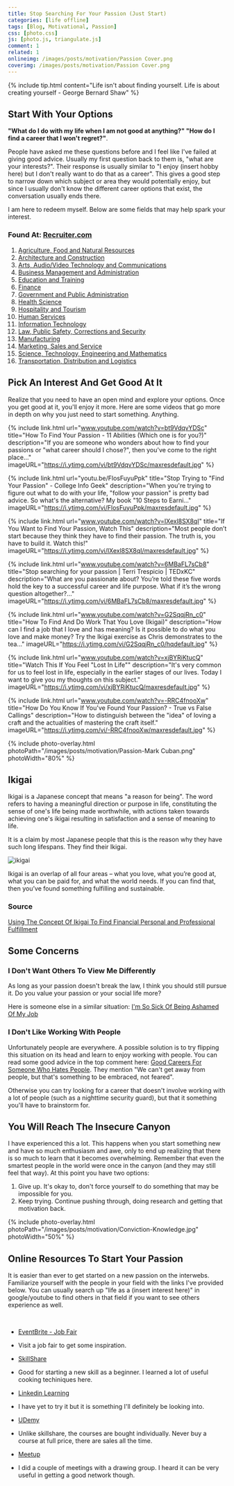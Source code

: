 ```yaml
---
title: Stop Searching For Your Passion (Just Start)
categories: [life offline]
tags: [Blog, Motivational, Passion]
css: [photo.css]
js: [photo.js, triangulate.js]
comment: 1
related: 1
onlineimg: /images/posts/motivation/Passion Cover.png
coverimg: /images/posts/motivation/Passion Cover.png
---
```


{% include tip.html content="Life isn't about finding yourself. Life is about creating yourself
\- George Bernard Shaw" %}

## Start With Your Options

**"What do I do with my life when I am not good at anything?" "How do I find a career that I won't regret?"**. 

People have asked me these questions before and I feel like I've failed at giving good advice. Usually my first question back to them is, "what are your interests?". Their response is usually similar to "I enjoy (insert hobby here) but I don't really want to do that as a career". This gives a good step to narrow down which subject or area they would potentially enjoy, but since I usually don't know the different career options that exist, the conversation usually ends there.

I am here to redeem myself. Below are some fields that may help spark your interest.
### Found At: <a href="https://www.recruiter.com/careers/" target="_blank">Recruiter.com</a>

1. <a href="www.recruiter.com/careers/agriculture-food-natural-resources.html" target="_blank">Agriculture, Food and Natural Resources</a>
2. <a href="www.recruiter.com/careers/architecture-construction.html" target="_blank">Architecture and Construction</a>
3. <a href="https://www.recruiter.com/careers/arts-audio-video-technology-communications.html" target="_blank">Arts, Audio/Video Technology and Communications</a>
4. <a href="https://www.recruiter.com/careers/business-management-administration.html" target="_blank">Business Management and Administration</a>
5. <a href="https://www.recruiter.com/careers/education-training.html" target="_blank">Education and Training</a>
6. <a href="https://www.recruiter.com/careers/finance.html" target="_blank">Finance</a>
7. <a href="https://www.recruiter.com/careers/government-public-administration.html" target="_blank">Government and Public Administration</a>
8. <a href="https://www.recruiter.com/careers/health-science.html" target="_blank">Health Science</a>
9. <a href="https://www.recruiter.com/careers/hospitality-tourism.html" target="_blank">Hospitality and Tourism</a>
10. <a href="https://www.recruiter.com/careers/human-services.html" target="_blank">Human Services</a>
11. <a href="https://www.recruiter.com/careers/information-technology.html" target="_blank">Information Technology</a>
12. <a href="https://www.recruiter.com/careers/law-public-safety-corrections-security.html" target="_blank">Law, Public Safety, Corrections and Security</a>
13. <a href="https://www.recruiter.com/careers/manufacturing.html" target="_blank">Manufacturing</a>
14. <a href="https://www.recruiter.com/careers/marketing-sales-service.html" target="_blank">Marketing, Sales and Service</a>
15. <a href="https://www.recruiter.com/careers/science-technology-engineering-mathematics.html" target="_blank">Science, Technology, Engineering and Mathematics</a>
16. <a href="https://www.recruiter.com/careers/transportation-distribution-logistics.html" target="_blank">Transportation, Distribution and Logistics</a>

## Pick An Interest And Get Good At It

Realize that you need to have an open mind and explore your options. Once you get good at it, you'll enjoy it more. Here are some videos that go more in depth on why you just need to start something. Anything.

{% 
include link.html 
url="www.youtube.com/watch?v=bt9VdqvYDSc" 
title="How To Find Your Passion - 11 Abilities (Which one is for you?)"
description="If you are someone who wonders about how to find your passions or \"what career should I chose?\", then you've come to the right place..." 
imageURL="https://i.ytimg.com/vi/bt9VdqvYDSc/maxresdefault.jpg" 
%}


{% 
include link.html 
url="youtu.be/FlosFuyuPpk" 
title="Stop Trying to \"Find Your Passion\" - College Info Geek"
description="When you're trying to figure out what to do with your life, \"follow your passion\" is pretty bad advice. So what's the alternative? My book \"10 Steps to Earni..." 
imageURL="https://i.ytimg.com/vi/FlosFuyuPpk/maxresdefault.jpg" 
%}

{% 
include link.html 
url="www.youtube.com/watch?v=IXexl8SX8qI" 
title="If You Want to Find Your Passion, Watch This"
description="Most people don’t start because they think they have to find their passion. The truth is, you have to build it. Watch this!" 
imageURL="https://i.ytimg.com/vi/IXexl8SX8qI/maxresdefault.jpg" 
%}

{% 
include link.html 
url="www.youtube.com/watch?v=6MBaFL7sCb8" 
title="Stop searching for your passion | Terri Trespicio | TEDxKC"
description="What are you passionate about? You’re told these five words hold the key to a successful career and life purpose. What if it’s the wrong question altogether?..." 
imageURL="https://i.ytimg.com/vi/6MBaFL7sCb8/maxresdefault.jpg" 
%}

{% 
include link.html 
url="www.youtube.com/watch?v=G2SqqjRn_c0" 
title="How To Find And Do Work That You Love (Ikigai)"
description="How can I find a job that I love and has meaning? Is it possible to do what you love and make money? Try the Ikigai exercise as Chris demonstrates to the tea..." 
imageURL="https://i.ytimg.com/vi/G2SqqjRn_c0/hqdefault.jpg" 
%}

{% 
include link.html 
url="www.youtube.com/watch?v=xjBYRiKtucQ" 
title="Watch This If You Feel \"Lost In Life\""
description="It's very common for us to feel lost in life, especially in the earlier stages of our lives. Today I want to give you my thoughts on this subject." 
imageURL="https://i.ytimg.com/vi/xjBYRiKtucQ/maxresdefault.jpg" 
%}

{% 
include link.html 
url="www.youtube.com/watch?v=-RRC4fnooXw" 
title="How Do You Know If You've Found Your Passion? - True vs False Callings"
description="How to distinguish between the \"idea\" of loving a craft and the actualities of mastering the craft itself." 
imageURL="https://i.ytimg.com/vi/-RRC4fnooXw/maxresdefault.jpg" 
%}

{% 
include photo-overlay.html 
photoPath="/images/posts/motivation/Passion-Mark Cuban.png"
photoWidth="80%"
%}

## Ikigai

Ikigai is a Japanese concept that means "a reason for being". The word refers to having a meaningful direction or purpose in life, constituting the sense of one's life being made worthwhile, with actions taken towards achieving one's ikigai resulting in satisfaction and a sense of meaning to life.

It is a claim by most Japanese people that this is the reason why they have such long lifespans. They find their Ikigai. 

<img alt="ikigai" src="/images/posts/finance/Ikigai.png">

Ikigai is an overlap of all four areas – what you love, what you’re good at, what you can be paid for, and what the world needs. If you can find that, then you’ve found something fulfilling and sustainable.

### Source

<a href="https://www.thesimpledollar.com/financial-wellness/using-the-concept-of-ikigai-to-find-financial-personal-and-professional-fulfillment/" target="_blank">Using The Concept Of Ikigai To Find Financial Personal and Professional Fulfillment</a>

## Some Concerns

### I Don't Want Others To View Me Differently
As long as your passion doesn't break the law, I think you should still pursue it. Do you value your passion or your social life more?

Here is someone else in a similar situation: <a href="https://www.reddit.com/r/offmychest/comments/4jnbi9/im_so_sick_of_being_ashamed_of_my_job/" target="_blank">I'm So Sick Of Being Ashamed Of My Job</a>


### I Don't Like Working With People
Unfortunately people are everywhere. A possible solution is to try flipping this situation on its head and learn to enjoy working with people. You can read some good advice in the top comment here: <a href="https://www.reddit.com/r/careerguidance/comments/jppccl/good_careers_for_someone_who_hates_people/" target="_blank">Good Careers For Someone Who Hates People</a>. They mention "We can't get away from people, but that's something to be embraced, not feared".

Otherwise you can try looking for a career that doesn't involve working with a lot of people (such as a nighttime security guard), but that it something you'll have to brainstorm for.

## You Will Reach The Insecure Canyon

I have experienced this a lot. This happens when you start something new and have so much enthusiasm and awe, only to end up realizing that there is so much to learn that it becomes overwhelming. Remember that even the smartest people in the world were once in the canyon (and they may still feel that way). At this point you have two options:

1. Give up. It's okay to, don't force yourself to do something that may be impossible for you.
2. Keep trying. Continue pushing through, doing research and getting that motivation back.

{% 
include photo-overlay.html 
photoPath="/images/posts/motivation/Conviction-Knowledge.jpg"
photoWidth="50%"
%}



## Online Resources To Start Your Passion 

It is easier than ever to get started on a new passion on the interwebs. Familiarize yourself with the people in your field with the links I've provided below. You can usually search up "life as a (insert interest here)" in google/youtube to find others in that field if you want to see others experience as well.

<br>

* <a href="https://www.eventbrite.ca/d/online/job-fair/" target="_blank">EventBrite - Job Fair</a>
- Visit a job fair to get some inspiration.

* <a href="https://www.skillshare.com/" target="_blank">SkillShare</a>
- Good for starting a new skill as a beginner. I learned a lot of useful cooking techiniques here.  

* <a href="https://www.linkedin.com/learning/me" target="_blank">Linkedin Learning</a>
- I have yet to try it but it is something I'll definitely be looking into.

* <a href="www.udemy.com" target="_blank">UDemy</a>
- Unlike skillshare, the courses are bought individually. Never buy a course at full price, there are sales all the time.

* <a href="https://www.meetup.com/" target="_blank">Meetup</a>
- I did a couple of meetings with a drawing group. I heard it can be very useful in getting a good network though.
